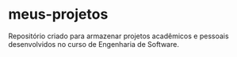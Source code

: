 # meus-projetos
Repositório criado para armazenar projetos acadêmicos e pessoais desenvolvidos no curso de Engenharia de Software.
